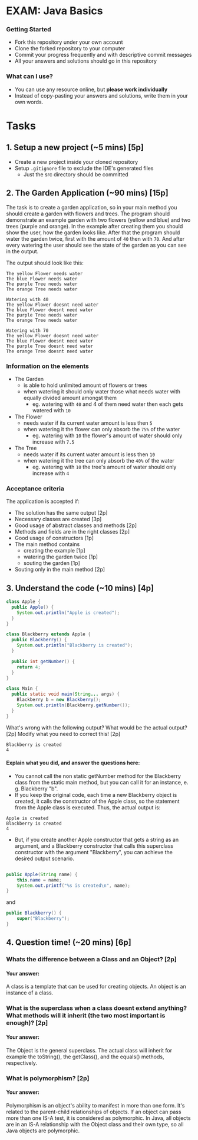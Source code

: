 # EXAM: Java Basics

### Getting Started
 - Fork this repository under your own account
 - Clone the forked repository to your computer
 - Commit your progress frequently and with descriptive commit messages
 - All your answers and solutions should go in this repository

### What can I use?
 - You can use any resource online, but **please work individually**
 - Instead of copy-pasting your answers and solutions, write them in your own words.


# Tasks
## 1. Setup a new project (~5 mins) [5p]
- Create a new project inside your cloned repository
- Setup `.gitignore` file to exclude the IDE's generated files
    - Just the src directory should be committed

## 2. The Garden Application (~90 mins) [15p]
The task is to create a garden application, so in your main method you should create a garden with flowers and trees. The program should demonstrate an example garden with two flowers (yellow and blue) and two trees (purple and orange). In the example after creating them you should show the user, how the garden looks like. After that the program should water the garden twice, first with the amount of `40` then with `70`. And after every watering the user should see the state of the garden as you can see in the output.

The output should look like this:
```
The yellow Flower needs water
The blue Flower needs water
The purple Tree needs water
The orange Tree needs water

Watering with 40
The yellow Flower doesnt need water
The blue Flower doesnt need water
The purple Tree needs water
The orange Tree needs water

Watering with 70
The yellow Flower doesnt need water
The blue Flower doesnt need water
The purple Tree doesnt need water
The orange Tree doesnt need water
```
### Information on the elements
- The Garden
    - is able to hold unlimited amount of flowers or trees
    - when watering it should only water those what needs water with equally divided amount amongst them
        - eg. watering with `40` and 4 of them need water then each gets watered with `10`
- The Flower
    - needs water if its current water amount is less then `5`
    - when watering it the flower can only absorb the `75%` of the water
        - eg. watering with `10` the flower's amount of water should only increase with `7.5`
- The Tree
    - needs water if its current water amount is less then `10`
    - when watering it the tree can only absorb the `40%` of the water
        - eg. watering with `10` the tree's amount of water should only increase with `4`

### Acceptance criteria
The application is accepted if:
- The solution has the same output [2p]
- Necessary classes are created [3p]
- Good usage of abstract classes and methods [2p]
- Methods and fields are in the right classes [2p]
- Good usage of constructors [1p]
- The main method contains
    - creating the example [1p]
    - watering the garden twice [1p]
    - souting the garden [1p]
- Souting only in the main method [2p]

## 3. Understand the code (~10 mins) [4p]
```java
class Apple {
  public Apple() {
    System.out.println("Apple is created");
  }
}

class Blackberry extends Apple {
  public Blackberry() {
    System.out.println("Blackberry is created");
  }

  public int getNumber() {
    return 4;
  }
}

class Main {
  public static void main(String... args) {
    Blackberry b = new Blackberry();
    System.out.println(Blackberry.getNumber());
  }
}
```

What's wrong with the following output? What would be the actual output? [2p] Modify what you need to correct this! [2p]


```
Blackberry is created
4
```

#### Explain what you did, and answer the questions here:
- You cannot call the non static getNumber method for the Blackberry class from the static main method, but you can call it for an instance, e. g. Blackberry "b".
- If you keep the original code, each time a new Blackberry object is created, it calls the constructor of the Apple class, so the statement from the Apple class is executed. Thus, the actual output is:

```
Apple is created
Blackberry is created
4
```
- But, if you create another Apple constructor that gets a string as an argument, and a Blackberry constructor that calls this superclass constructor with the argument "Blackberry", you can achieve the desired output scenario. 

```java

public Apple(String name) {
	this.name = name;
	System.out.printf("%s is created\n", name);
}

```
and
```java
public Blackberry() {
	super("Blackberry");
}
```

## 4. Question time! (~20 mins) [6p]

### Whats the difference between a Class and an Object? [2p]
#### Your answer:
A class is a template that can be used for creating objects.
An object is an instance of a class.


### What is the superclass when a class doesnt extend anything? What methods will it inherit (the two most important is enough)? [2p]
#### Your answer:
The Object is the general superclass.
The actual class will inherit for example the toString(), the getClass(), and the equals() methods, respectively.

### What is polymorphism? [2p]
#### Your answer:
Polymorphism is an object's ability to manifest in more than one form. It's related to the parent-child relationships of objects. If an object can pass more than one IS-A test, it is considered as polymorphic. In Java, all objects are in an IS-A relationship with the Object class and their own type, so all Java objects are polymorphic.